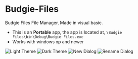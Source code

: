 # Budgie-Files
Budgie Files File Manager, Made in visual basic.

* This is an **Portable** app, the app is located at, `\Budgie Files\bin\Debug\Budgie Files.exe`
* Works with windows xp and newer

![Light Theme](https://user-images.githubusercontent.com/103432992/169232590-2fe54283-baa4-4f84-8dd3-ee7e385624a6.png)
![Dark Theme](https://user-images.githubusercontent.com/103432992/169232441-d05bd657-aeb7-4bce-8ecc-424bb2ea41ef.png)
![New Dialog](https://user-images.githubusercontent.com/103432992/169232837-f32243a0-0696-430f-9454-16bde79168cc.png)
![Rename Dialog](https://user-images.githubusercontent.com/103432992/169233106-f24c4b98-ca4f-4048-8190-698169b4d069.png)
